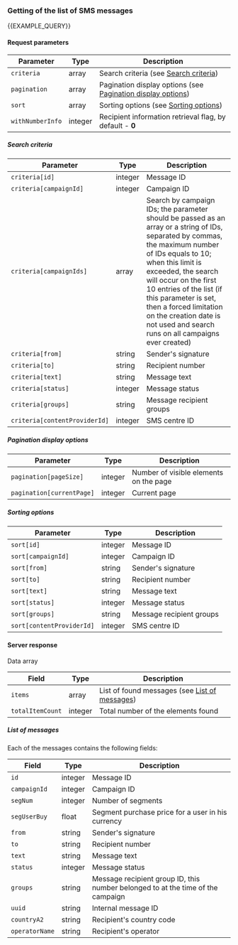 ### Getting of the list of SMS messages
{{EXAMPLE_QUERY}}

#### Request parameters

  Parameter       | Type    | Description
-----------------|---------|-----------
`criteria`       | array   | Search criteria (see [Search criteria](#list-criteria))
`pagination`     | array   | Pagination display options (see [Pagination display options](#list-pagination))
`sort`           | array   | Sorting options (see [Sorting options](#list-sort))
`withNumberInfo` | integer | Recipient information retrieval flag, by default - **0**


##### <span data-anchor="list-criteria">Search criteria</span>

  Parameter       | Type    | Description
------------------------------|---------|-----------
`criteria[id]`                | integer | Message ID
`criteria[campaignId]`        | integer | Campaign ID
`criteria[campaignIds]`       | array   | Search by campaign IDs; the parameter should be passed as an array or a string of IDs, separated by commas, the maximum number of IDs equals to 10; when this limit is exceeded, the search will occur on the first 10 entries of the list (if this parameter is set, then a forced limitation on the creation date is not used and search runs on all campaigns ever created)
`criteria[from]`              | string  | Sender's signature
`criteria[to]`                | string  | Recipient number
`criteria[text]`              | string  | Message text
`criteria[status]`            | integer | Message status
`criteria[groups]`            | string  | Message recipient groups
`criteria[contentProviderId]` | integer | SMS centre ID


##### <span data-anchor="list-pagination">Pagination display options</span>

  Parameter       | Type    | Description
--------------------------|---------|-----------
`pagination[pageSize]`    | integer | Number of visible elements on the page
`pagination[currentPage]` | integer | Current page


##### <span data-anchor="list-sort">Sorting options</span>

  Parameter       | Type    | Description
--------------------------|---------|-----------
`sort[id]`                | integer | Message ID
`sort[campaignId]`        | integer | Campaign ID
`sort[from]`              | string  | Sender's signature
`sort[to]`                | string  | Recipient number
`sort[text]`              | string  | Message text
`sort[status]`            | integer | Message status
`sort[groups]`            | string  | Message recipient groups
`sort[contentProviderId]` | integer | SMS centre ID


#### Server response

Data array

 Field           | Type    | Description
-----------------|---------|-----------
`items`          | array   | List of found messages (see [List of messages](#list-items))
`totalItemCount` | integer | Total number of the elements found


##### <span data-anchor="list-items">List of messages</span>

Each of the messages contains the following fields:

 Field           | Type    | Description
--------------------|---------|-----------
`id`                | integer | Message ID
`campaignId`        | integer | Campaign ID
`segNum`            | integer | Number of segments
`segUserBuy`        | float   | Segment purchase price for a user in his currency
`from`              | string  | Sender's signature
`to`                | string  | Recipient number
`text`              | string  | Message text
`status`            | integer | Message status
`groups`            | string  | Message recipient group ID, this number belonged to at the time of the campaign
`uuid`              | string  | Internal message ID 
`countryA2`         | string  | Recipient's country code
`operatorName`      | string  | Recipient's operator
